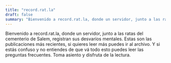 ```yaml
---
title: "record.rat.la"
draft: false
summary: "Bienvenido a record.rat.la, donde un servidor, junto a las ratas del cementerio de Salem, registran sus desvaríos mentales."
---
```


Bienvenido a record.rat.la, donde un servidor, junto a las ratas del cementerio de Salem, registran sus desvaríos mentales. Estas son las publicaciones más recientes, si quieres leer más puedes ir al archivo. Y si estás confuso y no entiendes de que vá todo esto puedes leer las preguntas frecuentes. Toma asiento y disfruta de la lectura.
